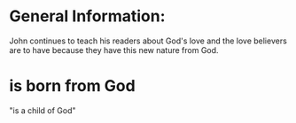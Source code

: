# General Information:

John continues to teach his readers about God's love and the love believers are to have because they have this new nature from God.

# is born from God

"is a child of God"

